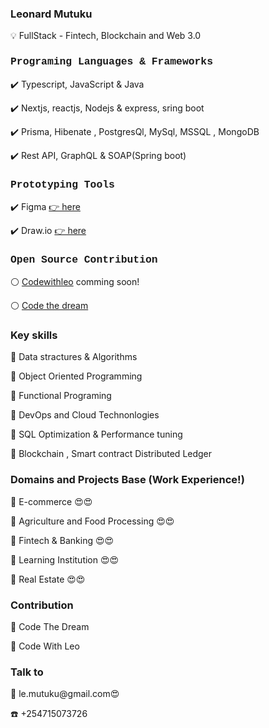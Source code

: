 <h3 style"font-family: Courier, monospace; color:blue"> Leonard Mutuku  </h3>
💡  FullStack - Fintech, Blockchain and Web 3.0
<h3 style="font-family: Courier, monospace;"> Programing Languages & Frameworks </h3>
 
✔️ Typescript, JavaScript & Java
 
✔️ Nextjs, reactjs, Nodejs & express, sring boot

✔️ Prisma, Hibenate , PostgresQl, MySql, MSSQL , MongoDB 

✔️ Rest API, GraphQL & SOAP(Spring boot)


<h3 style="font-family: Courier, monospace;"> Prototyping Tools</h3>

✔️ Figma <a href="https://www.figma.com/"> 👉 here </a>

✔️ Draw.io  <a  href="draw.io"> 👉 here </a> 

<h3 style="font-family: Courier, monospace;">Open Source Contribution</h3>

⚪ <a href="#"> Codewithleo</a> comming soon!

⚪ <a href="https://codethedream.org/"> Code the dream</a>

<h3 style"font-family: Courier, monospace;">Key skills</h3>

 📌 Data stractures & Algorithms
 
 📌 Object Oriented Programming

  📌 Functional Programing

  📌 DevOps and Cloud Technonlogies
 
 📌 SQL Optimization & Performance tuning

  📌 Blockchain , Smart contract Distributed Ledger

 <h3> Domains and Projects Base (Work Experience!)</h3>
 
 🛒 E-commerce 😍😍
 
 🥘 Agriculture and Food Processing 😍😍
 
 🏦 Fintech & Banking 😍😍
 
 🏫 Learning Institution 😍😍
 
 🏡 Real Estate 😍😍

<h3 style"font-family: Courier, monospace;"> Contribution</h3>

🥂 Code The Dream

🥂 Code With Leo

<h3> Talk to</h3>
📧 le.mutuku@gmail.com😍

☎️ +254715073726


 

